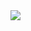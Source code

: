 <img align="left" src="https://github-readme-stats.vercel.app/api?username=Mulyq&include_all_commits=true&count_private-true&custom_title=Muly'%20GitHub%20Stats&line_height=30&show_icons=true&hide_border=true&bg_color=192133&title_color=efb752&icon_color=efb752&text_color=70bed9">
